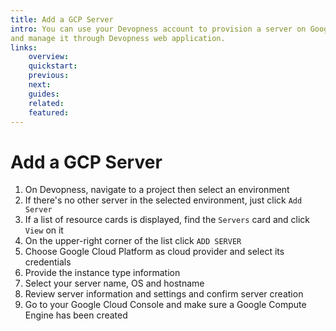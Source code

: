 ```yaml
---
title: Add a GCP Server
intro: You can use your Devopness account to provision a server on Google Cloud Platform using Google Compute Engine
and manage it through Devopness web application.
links:
    overview:
    quickstart:
    previous:
    next:
    guides:
    related:
    featured:
---
```


# Add a GCP Server
1. On Devopness, navigate to a project then select an environment
2. If there's no other server in the selected environment, just click `Add Server`
3. If a list of resource cards is displayed, find the `Servers` card and click `View` on it
4. On the upper-right corner of the list click `ADD SERVER`
5. Choose Google Cloud Platform as cloud provider and select its credentials
6. Provide the instance type information
7. Select your server name, OS and hostname
8. Review server information and settings and confirm server creation
9. Go to your Google Cloud Console and make sure a Google Compute Engine has been created